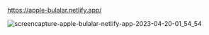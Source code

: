 https://apple-bulalar.netlify.app/

![screencapture-apple-bulalar-netlify-app-2023-04-20-01_54_54](https://user-images.githubusercontent.com/66916141/233217029-6e93a8b7-5026-419c-b019-d4c84c9899a1.png)
